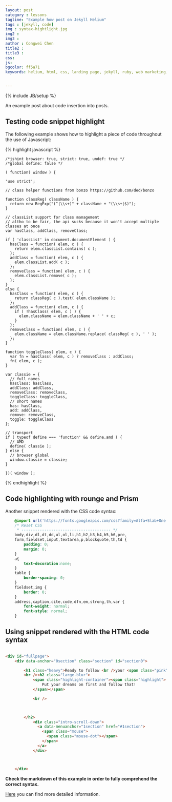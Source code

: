 ```yaml
---
layout: post
category : lessons
tagline: "Example how post on Jekyll Helium"
tags : [jekyll, code]
img : syntax-hightlight.jpg
img2 : 
img3 : 
author : Congwei Chen
title2 : 
title3 : 
css: 
js: 
bgcolor: ff5a71
keywords: helium, html, css, landing page, jekyll, ruby, web marketing, advertising


---
```

{% include JB/setup %}

An example post about code insertion into posts.

<!--more-->
## Testing code snippet highlight

The following example shows how to highlight a piece of code throughout the use of Javascript:

{% highlight javascript %}

    /*jshint browser: true, strict: true, undef: true */
    /*global define: false */

    ( function( window ) {

    'use strict';

    // class helper functions from bonzo https://github.com/ded/bonzo

    function classReg( className ) {
      return new RegExp("(^|\\s+)" + className + "(\\s+|$)");
    }

    // classList support for class management
    // altho to be fair, the api sucks because it won't accept multiple classes at once
    var hasClass, addClass, removeClass;

    if ( 'classList' in document.documentElement ) {
      hasClass = function( elem, c ) {
        return elem.classList.contains( c );
      };
      addClass = function( elem, c ) {
        elem.classList.add( c );
      };
      removeClass = function( elem, c ) {
        elem.classList.remove( c );
      };
    }
    else {
      hasClass = function( elem, c ) {
        return classReg( c ).test( elem.className );
      };
      addClass = function( elem, c ) {
        if ( !hasClass( elem, c ) ) {
          elem.className = elem.className + ' ' + c;
        }
      };
      removeClass = function( elem, c ) {
        elem.className = elem.className.replace( classReg( c ), ' ' );
      };
    }

    function toggleClass( elem, c ) {
      var fn = hasClass( elem, c ) ? removeClass : addClass;
      fn( elem, c );
    }

    var classie = {
      // full names
      hasClass: hasClass,
      addClass: addClass,
      removeClass: removeClass,
      toggleClass: toggleClass,
      // short names
      has: hasClass,
      add: addClass,
      remove: removeClass,
      toggle: toggleClass
    };

    // transport
    if ( typeof define === 'function' && define.amd ) {
      // AMD
      define( classie );
    } else {
      // browser global
      window.classie = classie;
    }

    })( window );

{% endhighlight %}

## Code highlighting with rounge and Prism

Another snippet rendered with the CSS code syntax:


``` CSS
    @import url('https://fonts.googleapis.com/css?family=Alfa+Slab+One|Gentium+Book+Basic');
    /* Reset CSS
     * --------------------------------------- */
    body,div,dl,dt,dd,ul,ol,li,h1,h2,h3,h4,h5,h6,pre,
    form,fieldset,input,textarea,p,blockquote,th,td {
        padding: 0;
        margin: 0;
    }
    a{
        text-decoration:none;
    }
    table {
        border-spacing: 0;
    }
    fieldset,img {
        border: 0;
    }
    address,caption,cite,code,dfn,em,strong,th,var {
        font-weight: normal;
        font-style: normal;
    }
```
## Using snippet rendered with the HTML code syntax 

``` HTML

<div id="fullpage">
    <div data-anchor="0section" class="section" id="section0">

        <h1 class="heavy">Ready to follow <br />your <span class="pink">dreams?</span></h1>
        <br /><h2 class="large-blur">
            <span class="highlight-container"><span class="highlight">
                Put your dreams on first and follow that!
            </span></span>

            <br />

                            

        </h2>
            <div class="intro-scroll-down">
              <a data-menuanchor="1section" href="#1section">
                <span class="mouse">
                  <span class="mouse-dot"></span>
                </span>
              </a>
            </div>



    </div>
```

**Check the markdown of this example in order to fully comprehend the correct syntax.**

[Here](https://github.com/sentenza/sentenza.github.io/issues/1) you can find more detailed information.
